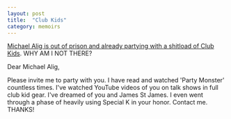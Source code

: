 ```yaml
---
layout: post
title:  "Club Kids"
category: memoirs
---
```


<a href="http://www.brooklynvegan.com/archives/2014/05/michael_alig_al.html">Michael Alig is out of prison and already partying with a shitload of Club Kids</a>.   WHY AM I NOT THERE?  

Dear Michael Alig,

Please invite me to party with you.  I have read and watched 'Party Monster' countless times.  I've watched YouTube videos of you on talk shows in full club kid gear.  I've dreamed of you and James St James.  I even went through a phase of heavily using Special K in your honor.  Contact me.  THANKS!